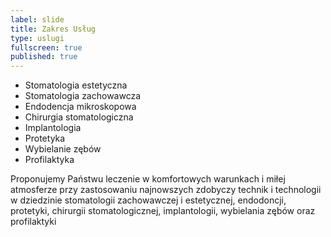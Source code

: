 ```yaml
---
label: slide
title: Zakres Usług
type: uslugi
fullscreen: true
published: true
---
```


* Stomatologia estetyczna
* Stomatologia zachowawcza
* Endodencja mikroskopowa
* Chirurgia stomatologiczna
* Implantologia
* Protetyka
* Wybielanie zębów
* Profilaktyka

Proponujemy Państwu leczenie w&nbsp;komfortowych warunkach i&nbsp;miłej atmosferze przy zastosowaniu najnowszych zdobyczy technik i&nbsp;technologii w&nbsp;dziedzinie stomatologii zachowawczej i&nbsp;estetycznej, endodoncji, protetyki, chirurgii stomatologicznej, implantologii, wybielania zębów oraz profilaktyki